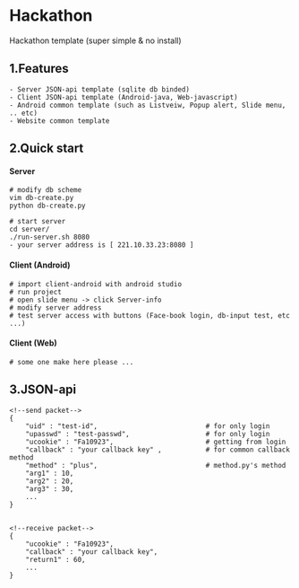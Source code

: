 # Hackathon
Hackathon template (super simple & no install)

## 1.Features

    - Server JSON-api template (sqlite db binded)
    - Client JSON-api template (Android-java, Web-javascript)
    - Android common template (such as Listveiw, Popup alert, Slide menu, .. etc)
    - Website common template 
    
## 2.Quick start

#### Server
    
    # modify db scheme
    vim db-create.py
    python db-create.py
    
    # start server
    cd server/
    ./run-server.sh 8080
    - your server address is [ 221.10.33.23:8080 ]
    
#### Client (Android)
    
    # import client-android with android studio
    # run project
    # open slide menu -> click Server-info
    # modify server address 
    # test server access with buttons (Face-book login, db-input test, etc ...)
    
#### Client (Web)

    # some one make here please ...


## 3.JSON-api

    <!--send packet-->
    {
        "uid" : "test-id",                           # for only login
        "upasswd" : "test-passwd",                   # for only login
        "ucookie" : "Fa10923",                       # getting from login
        "callback" : "your callback key" ,           # for common callback method
        "method" : "plus",                           # method.py's method
        "arg1" : 10,
        "arg2" : 20,
        "arg3" : 30,
        ...
    }


    <!--receive packet-->
    {
        "ucookie" : "Fa10923",
        "callback" : "your callback key",           
        "return1" : 60,
        ...
    }
    
    
